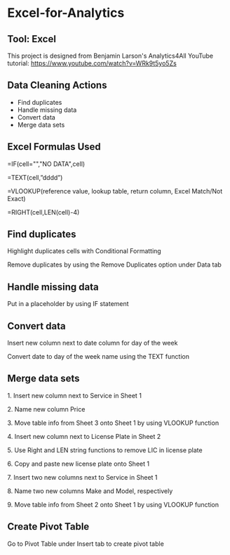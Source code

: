 # Excel-for-Analytics

## Tool: Excel
This project is designed from Benjamin Larson's Analytics4All YouTube tutorial: https://www.youtube.com/watch?v=WRk9t5yo5Zs

## Data Cleaning Actions
* Find duplicates
* Handle missing data
* Convert data
* Merge data sets

## Excel Formulas Used
<p>=IF(cell="","NO DATA",cell)</p>
<p>=TEXT(cell,”dddd”)</p>
<p>=VLOOKUP(reference value, lookup table, return column, Excel Match/Not Exact)<p>
<p>=RIGHT(cell,LEN(cell)-4)</p>
  
## Find duplicates
<p>Highlight duplicates cells with Conditional Formatting</p>
<p>Remove duplicates by using the Remove Duplicates option under Data tab</p>

## Handle missing data 
<p>Put in a placeholder by using IF statement</p>

## Convert data
<p>Insert new column next to date column for day of the week</p>
<p>Convert date to day of the week name using the TEXT function</p>

## Merge data sets
<p>1. Insert new column next to Service in Sheet 1</p>
<p>2. Name new column Price</p>
<p>3. Move table info from Sheet 3 onto Sheet 1 by using VLOOKUP function</p>
<p>4. Insert new column next to License Plate in Sheet 2</p>
<p>5. Use Right and LEN string functions to remove LIC in license plate</p>
<p>6. Copy and paste new license plate onto Sheet 1</p>
<p>7. Insert two new columns next to Service in Sheet 1</p>
<p>8. Name two new columns Make and Model, respectively</p>
<p>9. Move table info from Sheet 2 onto Sheet 1 by using VLOOKUP function</p>

## Create Pivot Table
<p>Go to Pivot Table under Insert tab to create pivot table</p>

